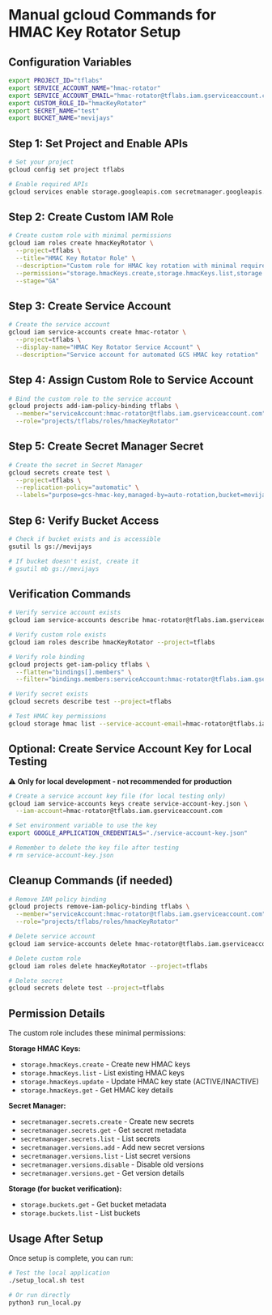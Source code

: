 # Manual gcloud Commands for HMAC Key Rotator Setup

## Configuration Variables
```bash
export PROJECT_ID="tflabs"
export SERVICE_ACCOUNT_NAME="hmac-rotator"
export SERVICE_ACCOUNT_EMAIL="hmac-rotator@tflabs.iam.gserviceaccount.com"
export CUSTOM_ROLE_ID="hmacKeyRotator"
export SECRET_NAME="test"
export BUCKET_NAME="mevijays"
```

## Step 1: Set Project and Enable APIs

```bash
# Set your project
gcloud config set project tflabs

# Enable required APIs
gcloud services enable storage.googleapis.com secretmanager.googleapis.com iam.googleapis.com
```

## Step 2: Create Custom IAM Role

```bash
# Create custom role with minimal permissions
gcloud iam roles create hmacKeyRotator \
  --project=tflabs \
  --title="HMAC Key Rotator Role" \
  --description="Custom role for HMAC key rotation with minimal required permissions" \
  --permissions="storage.hmacKeys.create,storage.hmacKeys.list,storage.hmacKeys.update,storage.hmacKeys.get,secretmanager.secrets.create,secretmanager.secrets.get,secretmanager.secrets.list,secretmanager.versions.add,secretmanager.versions.list,secretmanager.versions.disable,secretmanager.versions.get,storage.buckets.get,storage.buckets.list" \
  --stage="GA"
```

## Step 3: Create Service Account

```bash
# Create the service account
gcloud iam service-accounts create hmac-rotator \
  --project=tflabs \
  --display-name="HMAC Key Rotator Service Account" \
  --description="Service account for automated GCS HMAC key rotation"
```

## Step 4: Assign Custom Role to Service Account

```bash
# Bind the custom role to the service account
gcloud projects add-iam-policy-binding tflabs \
  --member="serviceAccount:hmac-rotator@tflabs.iam.gserviceaccount.com" \
  --role="projects/tflabs/roles/hmacKeyRotator"
```

## Step 5: Create Secret Manager Secret

```bash
# Create the secret in Secret Manager
gcloud secrets create test \
  --project=tflabs \
  --replication-policy="automatic" \
  --labels="purpose=gcs-hmac-key,managed-by=auto-rotation,bucket=mevijays"
```

## Step 6: Verify Bucket Access

```bash
# Check if bucket exists and is accessible
gsutil ls gs://mevijays

# If bucket doesn't exist, create it
# gsutil mb gs://mevijays
```

## Verification Commands

```bash
# Verify service account exists
gcloud iam service-accounts describe hmac-rotator@tflabs.iam.gserviceaccount.com

# Verify custom role exists
gcloud iam roles describe hmacKeyRotator --project=tflabs

# Verify role binding
gcloud projects get-iam-policy tflabs \
  --flatten="bindings[].members" \
  --filter="bindings.members:serviceAccount:hmac-rotator@tflabs.iam.gserviceaccount.com"

# Verify secret exists
gcloud secrets describe test --project=tflabs

# Test HMAC key permissions
gcloud storage hmac list --service-account-email=hmac-rotator@tflabs.iam.gserviceaccount.com --project=tflabs
```

## Optional: Create Service Account Key for Local Testing

⚠️ **Only for local development - not recommended for production**

```bash
# Create a service account key file (for local testing only)
gcloud iam service-accounts keys create service-account-key.json \
  --iam-account=hmac-rotator@tflabs.iam.gserviceaccount.com

# Set environment variable to use the key
export GOOGLE_APPLICATION_CREDENTIALS="./service-account-key.json"

# Remember to delete the key file after testing
# rm service-account-key.json
```

## Cleanup Commands (if needed)

```bash
# Remove IAM policy binding
gcloud projects remove-iam-policy-binding tflabs \
  --member="serviceAccount:hmac-rotator@tflabs.iam.gserviceaccount.com" \
  --role="projects/tflabs/roles/hmacKeyRotator"

# Delete service account
gcloud iam service-accounts delete hmac-rotator@tflabs.iam.gserviceaccount.com --project=tflabs

# Delete custom role
gcloud iam roles delete hmacKeyRotator --project=tflabs

# Delete secret
gcloud secrets delete test --project=tflabs
```

## Permission Details

The custom role includes these minimal permissions:

**Storage HMAC Keys:**
- `storage.hmacKeys.create` - Create new HMAC keys
- `storage.hmacKeys.list` - List existing HMAC keys  
- `storage.hmacKeys.update` - Update HMAC key state (ACTIVE/INACTIVE)
- `storage.hmacKeys.get` - Get HMAC key details

**Secret Manager:**
- `secretmanager.secrets.create` - Create new secrets
- `secretmanager.secrets.get` - Get secret metadata
- `secretmanager.secrets.list` - List secrets
- `secretmanager.versions.add` - Add new secret versions
- `secretmanager.versions.list` - List secret versions
- `secretmanager.versions.disable` - Disable old versions
- `secretmanager.versions.get` - Get version details

**Storage (for bucket verification):**
- `storage.buckets.get` - Get bucket metadata
- `storage.buckets.list` - List buckets

## Usage After Setup

Once setup is complete, you can run:

```bash
# Test the local application
./setup_local.sh test

# Or run directly
python3 run_local.py
```
